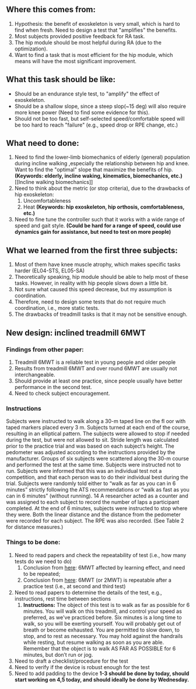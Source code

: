 ## Where this comes from:
1. Hypothesis: the benefit of exoskeleton is very small, which is hard to find when fresh. Need to design a test that "amplifies" the benefits.
2. Most subjects provided positive feedback for RA task.
3. The hip module should be most helpful during RA (due to the optimization).
4. Want to find a task that is most efficient for the hip module, which means will have the most significant improvement.

## What this task should be like:
- Should be an endurance style test, to "amplify" the effect of exoskeleton. 
- Should be a shallow slope, since a steep slop(~15 deg) will also require more knee power (Need to find some evidence for this).
- Should not be too fast, but self-selected speed/comfortable speed will be too hard to reach "failure" (e.g., speed drop or RPE change, etc.)

## What need to done:
1. Need to find the lower-limb biomechanics of elderly (general) population during incline walking ,especially the relationship between hip and knee. Want to find the "optimal" slope that maximize the benefits of hip. **(Keywords: elderly, incline waking, kinematics, biomechanics, etc.)** [[Incline walking biomechanics]]
2. Need to think about the metric (or stop criteria), due to the drawbacks of hip exoskeleton:
	1. Uncomfortableness
	2. Heat
	**(Keywords: hip exoskeleton, hip orthosis, comfortableness, etc.)**
3. Need to fine tune the controller such that it works with a wide range of speed and gait style. **(Could be hard for a range of speed, could use dynamics gain for assistance, but need to test on more people)** 



## What we learned from the first three subjects:
1. Most of them have knee muscle atrophy, which makes specific tasks harder (EL04-STS, EL05-SA)
2. Theoretically speaking, hip module should be able to help most of these tasks. However, in reality with hip people slows down a little bit.
3. Not sure what caused this speed decrease, but my assumption is coordination.
4. Therefore, need to design some tests that do not require much coordination, i.e., more static tests.
5. The drawbacks of treadmill tasks is that it may not be sensitive enough.


## New design: inclined treadmill 6MWT

### Findings from other paper:
1. Treadmill 6MWT is a reliable test in young people and older people
2. Results from treadmill 6MWT and over round 6MWT are usually not interchangeable.
3. Should provide at least one practice, since people usually have better performance in the second test.
4. Need to check subject encouragement. 


### Instructions
Subjects were instructed to walk along a 30-m taped line on the fl oor with taped markers placed every 3 m. Subjects turned at each end of the course, resulting in an elliptical pattern. The subjects were allowed to stop if needed during the test, but were not allowed to sit. Stride length was calculated prior to the practice trial and was based on each subject’s height. The pedometer was adjusted according to the instructions provided by the manufacturer. Groups of six subjects were scattered along the 30-m course and performed the test at the same time. Subjects were instructed not to run. Subjects were informed that this was an individual test not a competition, and that each person was to do their individual best during the trial. Subjects were randomly told either to “walk as far as you can in 6 minutes” strictly following the ATS recommendations or “walk as fast as you can in 6 minutes” (without running).  14   A researcher acted as a counter and was assigned to each subject to record the number of laps a participant completed. At the end of 6 minutes, subjects were instructed to stop where they were. Both the linear distance and the distance from the pedometer were recorded for each subject. The RPE was also recorded. (See  Table 2  for distance measures.) 


### Things to be done:
1. Need to read papers and check the repeatability of test (i.e., how many tests do we need to do)
	1. Conclusion from [here](https://erj.ersjournals.com/content/erj/38/2/261.full.pdf): 6MWT affected by learning effect, and need to be repeated;
	2. Conclusion from [here](https://www.sciencedirect.com/science/article/pii/S0954611102914629?ref=pdf_download&fr=RR-2&rr=87c163b81afc2309): 6MWT (or 2MWT) is repeatable after a practice test (i.e., at second and third test)
2. Need to read papers to determine the details of the test, e.g., instructions, rest time between sections
	1. **Instructions:** The object of this test is to walk as far as possible for 6 minutes. You will walk on this treadmill, and control your speed as preferred, as we've practiced before. Six minutes is a long time to walk, so you will be exerting yourself. You will probably get out of breath or become exhausted. You are permitted to slow down, to stop, and to rest as necessary. You may hold against the handrails while resting, but resume walking as soon as you are able. Remember that the object is to walk AS FAR AS POSSIBLE for 6 minutes, but don’t run or jog. 
3. Need to draft a checklist/procedure for the test
4. Need to verify if the device is robust enough for the test
5. Need to add padding to the device
**1-3 should be done by today, should start working on 4,5 today, and should ideally be done by Wednesday.**
